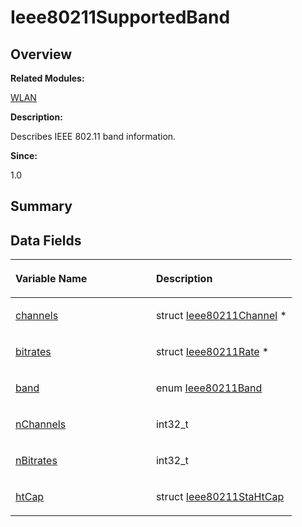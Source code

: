 # Ieee80211SupportedBand<a name="EN-US_TOPIC_0000001054598167"></a>

## **Overview**<a name="section1130602027093531"></a>

**Related Modules:**

[WLAN](wlan.md)

**Description:**

Describes IEEE 802.11 band information. 

**Since:**

1.0

## **Summary**<a name="section521545093531"></a>

## Data Fields<a name="pub-attribs"></a>

<a name="table283015290093531"></a>
<table><thead align="left"><tr id="row1430308965093531"><th class="cellrowborder" valign="top" width="50%" id="mcps1.1.3.1.1"><p id="p523753549093531"><a name="p523753549093531"></a><a name="p523753549093531"></a>Variable Name</p>
</th>
<th class="cellrowborder" valign="top" width="50%" id="mcps1.1.3.1.2"><p id="p1876997126093531"><a name="p1876997126093531"></a><a name="p1876997126093531"></a>Description</p>
</th>
</tr>
</thead>
<tbody><tr id="row447422439093531"><td class="cellrowborder" valign="top" width="50%" headers="mcps1.1.3.1.1 "><p id="p431802083093531"><a name="p431802083093531"></a><a name="p431802083093531"></a><a href="wlan.md#ga02df34a92ff5010c8b70ed8cdbd90fb1">channels</a></p>
</td>
<td class="cellrowborder" valign="top" width="50%" headers="mcps1.1.3.1.2 "><p id="p399810006093531"><a name="p399810006093531"></a><a name="p399810006093531"></a>struct <a href="ieee80211channel.md">Ieee80211Channel</a> * </p>
</td>
</tr>
<tr id="row1347038306093531"><td class="cellrowborder" valign="top" width="50%" headers="mcps1.1.3.1.1 "><p id="p934832833093531"><a name="p934832833093531"></a><a name="p934832833093531"></a><a href="wlan.md#ga4a0d4f26cbf81f839b25c2808e50856a">bitrates</a></p>
</td>
<td class="cellrowborder" valign="top" width="50%" headers="mcps1.1.3.1.2 "><p id="p2036853692093531"><a name="p2036853692093531"></a><a name="p2036853692093531"></a>struct <a href="ieee80211rate.md">Ieee80211Rate</a> * </p>
</td>
</tr>
<tr id="row377414968093531"><td class="cellrowborder" valign="top" width="50%" headers="mcps1.1.3.1.1 "><p id="p93142795093531"><a name="p93142795093531"></a><a name="p93142795093531"></a><a href="wlan.md#gabfd4562987e1c8b6daea0d10ca8c2751">band</a></p>
</td>
<td class="cellrowborder" valign="top" width="50%" headers="mcps1.1.3.1.2 "><p id="p2018194097093531"><a name="p2018194097093531"></a><a name="p2018194097093531"></a>enum <a href="wlan.md#ga9882f415202cf9acb0f4cdfbc456a88d">Ieee80211Band</a> </p>
</td>
</tr>
<tr id="row1090395914093531"><td class="cellrowborder" valign="top" width="50%" headers="mcps1.1.3.1.1 "><p id="p1877771366093531"><a name="p1877771366093531"></a><a name="p1877771366093531"></a><a href="wlan.md#gaf075c96dac24e5b685d35481c78ecb01">nChannels</a></p>
</td>
<td class="cellrowborder" valign="top" width="50%" headers="mcps1.1.3.1.2 "><p id="p487636570093531"><a name="p487636570093531"></a><a name="p487636570093531"></a>int32_t </p>
</td>
</tr>
<tr id="row528142857093531"><td class="cellrowborder" valign="top" width="50%" headers="mcps1.1.3.1.1 "><p id="p928969139093531"><a name="p928969139093531"></a><a name="p928969139093531"></a><a href="wlan.md#ga355299d64b9af1d889750bda9216734b">nBitrates</a></p>
</td>
<td class="cellrowborder" valign="top" width="50%" headers="mcps1.1.3.1.2 "><p id="p1733601943093531"><a name="p1733601943093531"></a><a name="p1733601943093531"></a>int32_t </p>
</td>
</tr>
<tr id="row893583361093531"><td class="cellrowborder" valign="top" width="50%" headers="mcps1.1.3.1.1 "><p id="p1761398626093531"><a name="p1761398626093531"></a><a name="p1761398626093531"></a><a href="wlan.md#gaf1a61194a3fdac2516e391534e5e15d6">htCap</a></p>
</td>
<td class="cellrowborder" valign="top" width="50%" headers="mcps1.1.3.1.2 "><p id="p1503197343093531"><a name="p1503197343093531"></a><a name="p1503197343093531"></a>struct <a href="ieee80211stahtcap.md">Ieee80211StaHtCap</a> </p>
</td>
</tr>
</tbody>
</table>

